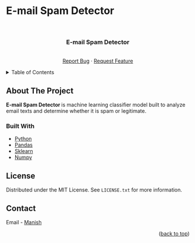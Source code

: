 # E-mail Spam Detector

<div id="top"></div>


<!-- PROJECT LOGO -->
<br />
<div align="center">

<h3 align="center">E-mail Spam Detector </h3>

  <p align="center">
    <br />
    <a href="https://github.com/manishkumar-hub/The-craft-House/issues">Report Bug</a>
    ·
    <a href="https://github.com/manishkumar-hub/The-craft-House/issues">Request Feature</a>
  </p>
</div>



<!-- TABLE OF CONTENTS -->
<details>
  <summary>Table of Contents</summary>
  <ol>
    <li>
      <a href="#about-the-project">About The Project</a>
      <ul>
        <li><a href="#built-with">Built With</a></li>
      </ul>
    </li>
    <li><a href="#license">License</a></li>
    <li><a href="#contact">Contact</a></li>

  </ol>
</details>



<!-- ABOUT THE PROJECT -->
## About The Project

<b>E-mail Spam Detector  </b> is machine learning classifier model built to analyze email texts and determine whether it is spam or legitimate. 



### Built With

* [Python](https://www.python.org/)
* [Pandas](https://pandas.pydata.org/docs/)
* [Sklearn](https://scikit-learn.org/stable/)
* [Numpy](https://numpy.org/)



<!-- LICENSE -->
## License

Distributed under the MIT License. See `LICENSE.txt` for more information.


<!-- CONTACT -->
## Contact

Email  -  <a href="mailto:manishkumarpandit12@gmail.com">Manish </a>

<p align="right">(<a href="#top">back to top</a>)</p>
